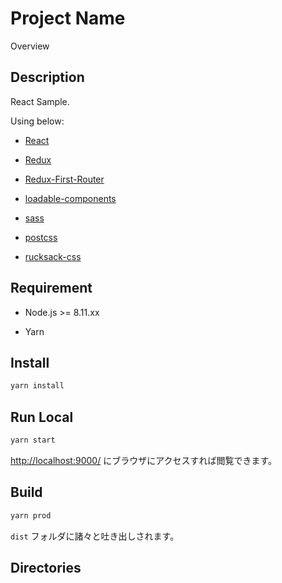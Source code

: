 # Project Name

Overview

## Description

React Sample.

Using below:


- [React](https://reactjs.org/)

- [Redux](https://redux.js.org/)

- [Redux-First-Router](https://github.com/faceyspacey/redux-first-router)

- [loadable-components](https://github.com/smooth-code/loadable-components)

- [sass](https://sass-lang.com/)

- [postcss](https://postcss.org/)

- [rucksack-css](https://github.com/seaneking/rucksack)


## Requirement

- Node.js >= 8.11.xx

- Yarn

## Install

```bash
yarn install
```

## Run Local

```bash
yarn start
```

[http://localhost:9000/](http://localhost:9000/) にブラウザにアクセスすれば閲覧できます。

## Build

```bash
yarn prod
```

`dist` フォルダに諸々と吐き出しされます。


## Directories

```

```